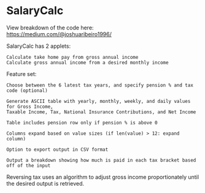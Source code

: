 # SalaryCalc
View breakdown of the code here: https://medium.com/@joshuaribeiro1996/

SalaryCalc has 2 applets:

    Calculate take home pay from gross annual income
    Calculate gross annual income from a desired monthly income

Feature set:

    Choose between the 6 latest tax years, and specify pension % and tax code (optional)
    
    Generate ASCII table with yearly, monthly, weekly, and daily values for Gross Income,
    Taxable Income, Tax, National Insurance Contributions, and Net Income
    
    Table includes pension row only if pension % is above 0
    
    Columns expand based on value sizes (if len(value) > 12: expand column)
    
    Option to export output in CSV format
    
    Output a breakdown showing how much is paid in each tax bracket based off of the input
    
Reversing tax uses an algorithm to adjust gross income proportionately until the desired output is retrieved.


